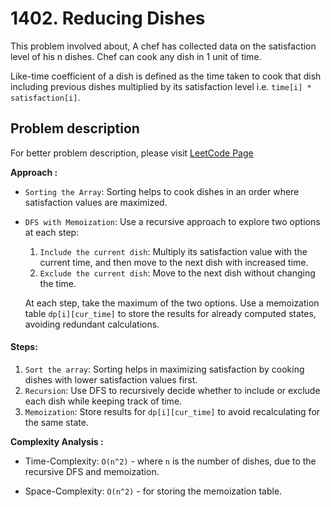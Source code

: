 # 1402. Reducing Dishes

This problem involved about, A chef has collected data on the satisfaction level of his n dishes. Chef can cook any dish in 1 unit of time.

Like-time coefficient of a dish is defined as the time taken to cook that dish including previous dishes multiplied by its satisfaction level i.e. `time[i] * satisfaction[i]`.

## Problem description

For better problem description, please visit [LeetCode Page](https://leetcode.com/problems/reducing-dishes/description/)

**Approach :**<br/>

-   `Sorting the Array`: Sorting helps to cook dishes in an order where satisfaction values are maximized.
-   `DFS with Memoization`: Use a recursive approach to explore two options at each step:

    1. `Include the current dish`: Multiply its satisfaction value with the current time, and then move to the next dish with increased time.
    2. `Exclude the current dish`: Move to the next dish without changing the time.

    At each step, take the maximum of the two options. Use a memoization table `dp[i][cur_time]` to store the results for already computed states, avoiding redundant calculations.

#### Steps:

1. `Sort the array`: Sorting helps in maximizing satisfaction by cooking dishes with lower satisfaction values first.
2. `Recursion`: Use DFS to recursively decide whether to include or exclude each dish while keeping track of time.
3. `Memoization`: Store results for `dp[i][cur_time]` to avoid recalculating for the same state.

**Complexity Analysis :**<br/>

-   Time-Complexity: `O(n^2)` - where `n` is the number of dishes, due to the recursive DFS and memoization.

-   Space-Complexity: `O(n^2)` - for storing the memoization table.
